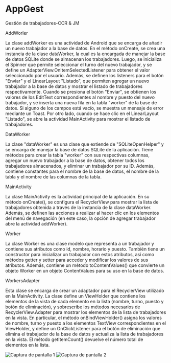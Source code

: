 # AppGest
 Gestión de trabajadores-CCR & JM

AddWorler

La clase addWorker es una actividad de Android que se encarga de añadir un nuevo trabajador a la base de datos. En el método onCreate, se crea una instancia de la clase dataWorker, la cual es la encargada de manejar la base de datos SQLite donde se almacenan los trabajadores. Luego, se inicializa el Spinner que permite seleccionar el turno del nuevo trabajador, y se define un AdapterView.OnItemSelectedListener para obtener el valor seleccionado por el usuario.
Además, se definen los listeners para el botón "Enviar" y el LinearLayout "Listado", que permiten agregar un nuevo trabajador a la base de datos y mostrar el listado de trabajadores respectivamente. Cuando se presiona el botón "Enviar", se obtienen los valores de los EditText correspondientes al nombre y puesto del nuevo trabajador, y se inserta una nueva fila en la tabla "worker" de la base de datos. Si alguno de los campos está vacío, se muestra un mensaje de error mediante un Toast. Por otro lado, cuando se hace clic en el LinearLayout "Listado", se abre la actividad MainActivity para mostrar el listado de trabajadores.


DataWorker

La clase "dataWorker" es una clase que extiende de "SQLiteOpenHelper" y se encarga de manejar la base de datos SQLite de la aplicación. Tiene métodos para crear la tabla "worker" con sus respectivas columnas, agregar un nuevo trabajador a la base de datos, obtener todos los trabajadores almacenados, y eliminar un trabajador por su ID. Además, contiene constantes para el nombre de la base de datos, el nombre de la tabla y el nombre de las columnas de la tabla.


MainActivity

La clase MainActivity es la actividad principal de la aplicación. En su método onCreate(), se configura el RecyclerView para mostrar la lista de trabajadores obtenida a través de la instancia de la clase dataWorker. Además, se definen las acciones a realizar al hacer clic en los elementos del menú de navegación (en este caso, la opción de agregar trabajador abre la actividad addWorker).


Worker

La clase Worker es una clase modelo que representa a un trabajador y contiene sus atributos como id, nombre, horario y puesto. También tiene un constructor para inicializar un trabajador con estos atributos, así como métodos getter y setter para acceder y modificar los valores de sus atributos. Además, contiene un método toContentValues() que convierte un objeto Worker en un objeto ContentValues para su uso en la base de datos.

WorkersAdapter

Esta clase se encarga de crear un adaptador para el RecyclerView utilizado en la MainActivity. La clase define un ViewHolder que contiene los elementos de la vista de cada elemento en la lista (nombre, turno, puesto y botón de eliminación), y sobrescribe los métodos necesarios de RecyclerView.Adapter para mostrar los elementos de la lista de trabajadores en la vista.
En particular, el método onBindViewHolder() asigna los valores de nombre, turno y puesto a los elementos TextView correspondientes en el ViewHolder, y define un OnClickListener para el botón de eliminación que elimina el trabajador de la base de datos y actualiza la lista de trabajadores en la vista. El método getItemCount() devuelve el número total de elementos en la lista.

![Captura de pantalla 1](/AppGest/capturas/cap1.png)
![Captura de pantalla 2](/AppGest/capturas/cap2.png)
